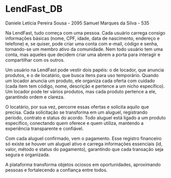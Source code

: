 # LendFast_DB

Daniele Letícia Pereira Sousa - 2095
Samuel Marques da Silva - 535

Na LendFast, tudo começa com uma pessoa. Cada usuário carrega consigo informações básicas (nome, CPF, idade, data de nascimento, endereço e telefone) e, se quiser, pode criar uma conta com e-mail, código e senha, tornando-se um membro ativo da comunidade. Nem todo usuário tem uma conta, mas aqueles que decidem criar uma abrem a porta para interagir e compartilhar com os outros.

Um usuário na LendFast pode vestir dois papéis: o de locador, que anuncia produtos, e o de locatário, que busca itens para uso temporário. Quando um locador anuncia um produto, ele organiza cada oferta com cuidado (cada item tem código, nome, descrição e pertence a um nicho específico). Um locador pode ter vários produtos, mas cada produto pertence a ele, garantindo ordem e clareza.

O locatário, por sua vez, percorre essas ofertas e solicita aquilo que precisa. Cada solicitação se transforma em um aluguel, registrando período, contrato e status do acordo. Todo aluguel está ligado a um produto específico, conectando quem oferece e quem utiliza, mantendo a experiência transparente e confiável.

Com cada aluguel confirmado, vem o pagamento. Esse registro financeiro só existe se houver um aluguel ativo e carrega informações essenciais (id, valor, método e status do pagamento), garantindo que cada transação seja segura e organizada.

A plataforma transforma objetos ociosos em oportunidades, aproximando pessoas e fortalecendo a confiança entre todos.
